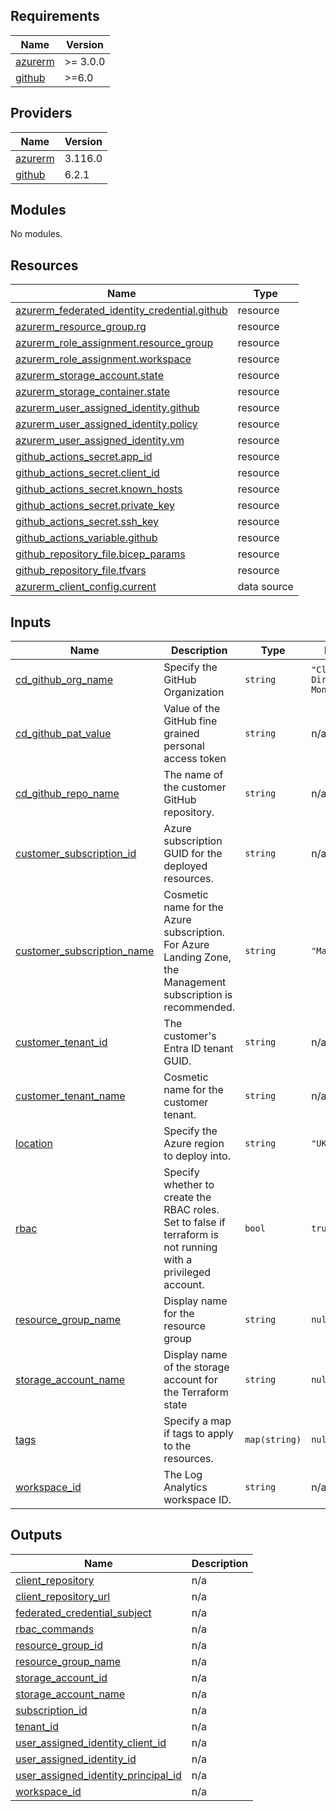 <!-- BEGIN_TF_DOCS -->
## Requirements

| Name | Version |
|------|---------|
| <a name="requirement_azurerm"></a> [azurerm](#requirement\_azurerm) | >= 3.0.0 |
| <a name="requirement_github"></a> [github](#requirement\_github) | >=6.0 |

## Providers

| Name | Version |
|------|---------|
| <a name="provider_azurerm"></a> [azurerm](#provider\_azurerm) | 3.116.0 |
| <a name="provider_github"></a> [github](#provider\_github) | 6.2.1 |

## Modules

No modules.

## Resources

| Name | Type |
|------|------|
| [azurerm_federated_identity_credential.github](https://registry.terraform.io/providers/hashicorp/azurerm/latest/docs/resources/federated_identity_credential) | resource |
| [azurerm_resource_group.rg](https://registry.terraform.io/providers/hashicorp/azurerm/latest/docs/resources/resource_group) | resource |
| [azurerm_role_assignment.resource_group](https://registry.terraform.io/providers/hashicorp/azurerm/latest/docs/resources/role_assignment) | resource |
| [azurerm_role_assignment.workspace](https://registry.terraform.io/providers/hashicorp/azurerm/latest/docs/resources/role_assignment) | resource |
| [azurerm_storage_account.state](https://registry.terraform.io/providers/hashicorp/azurerm/latest/docs/resources/storage_account) | resource |
| [azurerm_storage_container.state](https://registry.terraform.io/providers/hashicorp/azurerm/latest/docs/resources/storage_container) | resource |
| [azurerm_user_assigned_identity.github](https://registry.terraform.io/providers/hashicorp/azurerm/latest/docs/resources/user_assigned_identity) | resource |
| [azurerm_user_assigned_identity.policy](https://registry.terraform.io/providers/hashicorp/azurerm/latest/docs/resources/user_assigned_identity) | resource |
| [azurerm_user_assigned_identity.vm](https://registry.terraform.io/providers/hashicorp/azurerm/latest/docs/resources/user_assigned_identity) | resource |
| [github_actions_secret.app_id](https://registry.terraform.io/providers/integrations/github/latest/docs/resources/actions_secret) | resource |
| [github_actions_secret.client_id](https://registry.terraform.io/providers/integrations/github/latest/docs/resources/actions_secret) | resource |
| [github_actions_secret.known_hosts](https://registry.terraform.io/providers/integrations/github/latest/docs/resources/actions_secret) | resource |
| [github_actions_secret.private_key](https://registry.terraform.io/providers/integrations/github/latest/docs/resources/actions_secret) | resource |
| [github_actions_secret.ssh_key](https://registry.terraform.io/providers/integrations/github/latest/docs/resources/actions_secret) | resource |
| [github_actions_variable.github](https://registry.terraform.io/providers/integrations/github/latest/docs/resources/actions_variable) | resource |
| [github_repository_file.bicep_params](https://registry.terraform.io/providers/integrations/github/latest/docs/resources/repository_file) | resource |
| [github_repository_file.tfvars](https://registry.terraform.io/providers/integrations/github/latest/docs/resources/repository_file) | resource |
| [azurerm_client_config.current](https://registry.terraform.io/providers/hashicorp/azurerm/latest/docs/data-sources/client_config) | data source |

## Inputs

| Name | Description | Type | Default | Required |
|------|-------------|------|---------|:--------:|
| <a name="input_cd_github_org_name"></a> [cd\_github\_org\_name](#input\_cd\_github\_org\_name) | Specify the GitHub Organization | `string` | `"Cloud-Direct-Monitoring"` | no |
| <a name="input_cd_github_pat_value"></a> [cd\_github\_pat\_value](#input\_cd\_github\_pat\_value) | Value of the GitHub fine grained personal access token | `string` | n/a | yes |
| <a name="input_cd_github_repo_name"></a> [cd\_github\_repo\_name](#input\_cd\_github\_repo\_name) | The name of the customer GitHub repository. | `string` | n/a | yes |
| <a name="input_customer_subscription_id"></a> [customer\_subscription\_id](#input\_customer\_subscription\_id) | Azure subscription GUID for the deployed resources. | `string` | n/a | yes |
| <a name="input_customer_subscription_name"></a> [customer\_subscription\_name](#input\_customer\_subscription\_name) | Cosmetic name for the Azure subscription. For Azure Landing Zone, the Management subscription is recommended. | `string` | `"Management"` | no |
| <a name="input_customer_tenant_id"></a> [customer\_tenant\_id](#input\_customer\_tenant\_id) | The customer's Entra ID tenant GUID. | `string` | n/a | yes |
| <a name="input_customer_tenant_name"></a> [customer\_tenant\_name](#input\_customer\_tenant\_name) | Cosmetic name for the customer tenant. | `string` | n/a | yes |
| <a name="input_location"></a> [location](#input\_location) | Specify the Azure region to deploy into. | `string` | `"UK South"` | no |
| <a name="input_rbac"></a> [rbac](#input\_rbac) | Specify whether to create the RBAC roles. Set to false if terraform is not running with a privileged account. | `bool` | `true` | no |
| <a name="input_resource_group_name"></a> [resource\_group\_name](#input\_resource\_group\_name) | Display name for the resource group | `string` | `null` | no |
| <a name="input_storage_account_name"></a> [storage\_account\_name](#input\_storage\_account\_name) | Display name of the storage account for the Terraform state | `string` | `null` | no |
| <a name="input_tags"></a> [tags](#input\_tags) | Specify a map if tags to apply to the resources. | `map(string)` | `null` | no |
| <a name="input_workspace_id"></a> [workspace\_id](#input\_workspace\_id) | The Log Analytics workspace ID. | `string` | n/a | yes |

## Outputs

| Name | Description |
|------|-------------|
| <a name="output_client_repository"></a> [client\_repository](#output\_client\_repository) | n/a |
| <a name="output_client_repository_url"></a> [client\_repository\_url](#output\_client\_repository\_url) | n/a |
| <a name="output_federated_credential_subject"></a> [federated\_credential\_subject](#output\_federated\_credential\_subject) | n/a |
| <a name="output_rbac_commands"></a> [rbac\_commands](#output\_rbac\_commands) | n/a |
| <a name="output_resource_group_id"></a> [resource\_group\_id](#output\_resource\_group\_id) | n/a |
| <a name="output_resource_group_name"></a> [resource\_group\_name](#output\_resource\_group\_name) | n/a |
| <a name="output_storage_account_id"></a> [storage\_account\_id](#output\_storage\_account\_id) | n/a |
| <a name="output_storage_account_name"></a> [storage\_account\_name](#output\_storage\_account\_name) | n/a |
| <a name="output_subscription_id"></a> [subscription\_id](#output\_subscription\_id) | n/a |
| <a name="output_tenant_id"></a> [tenant\_id](#output\_tenant\_id) | n/a |
| <a name="output_user_assigned_identity_client_id"></a> [user\_assigned\_identity\_client\_id](#output\_user\_assigned\_identity\_client\_id) | n/a |
| <a name="output_user_assigned_identity_id"></a> [user\_assigned\_identity\_id](#output\_user\_assigned\_identity\_id) | n/a |
| <a name="output_user_assigned_identity_principal_id"></a> [user\_assigned\_identity\_principal\_id](#output\_user\_assigned\_identity\_principal\_id) | n/a |
| <a name="output_workspace_id"></a> [workspace\_id](#output\_workspace\_id) | n/a |
<!-- END_TF_DOCS -->